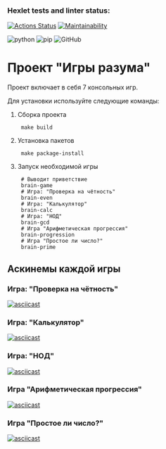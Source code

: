 ### Hexlet tests and linter status:
[![Actions Status](https://github.com/IzvekovWeb/python-project-lvl1/workflows/hexlet-check/badge.svg)](https://github.com/IzvekovWeb/python-project-lvl1/actions)
[![Maintainability](https://api.codeclimate.com/v1/badges/850005fcf2ba21785f45/maintainability)](https://codeclimate.com/github/IzvekovWeb/python-project-lvl1/maintainability)

![python](https://img.shields.io/badge/python-%3E%3D3.8-brightgreen)
![pip](https://img.shields.io/badge/pip-%3E%3D20-blue)
![GitHub](https://img.shields.io/github/license/IzvekovWeb/python-project-lvl1) 

# Проект "Игры разума"

Проект включает в себя 7 консольных игр.

Для установки используйте следующие команды:

1. Cборка проекта

        make build

2. Установка пакетов

        make package-install

3. Запуск необходимой игры

        # Выводит приветствие
        brain-game
        # Игра: "Проверка на чётность" 
        brain-even
        # Игра: "Калькулятор"
        brain-calc
        # Игра: "НОД"
        brain-gcd
        # Игра "Арифметическая прогрессия"
        brain-progression
        # Игра "Простое ли число?"
        brain-prime

## Аскинемы каждой игры

### Игра: "Проверка на чётность"
[![asciicast](https://asciinema.org/a/unV4H4rN129E3rB9rggnjVbge.svg)](https://asciinema.org/a/unV4H4rN129E3rB9rggnjVbge)
### Игра: "Калькулятор"
[![asciicast](https://asciinema.org/a/wKzorZteURYkifdDKimnE08Ir.svg)](https://asciinema.org/a/wKzorZteURYkifdDKimnE08Ir)
### Игра: "НОД"
[![asciicast](https://asciinema.org/a/oU7OluLsZYTZlmJbvh8JssTOX.svg)](https://asciinema.org/a/oU7OluLsZYTZlmJbvh8JssTOX)
### Игра "Арифметическая прогрессия"
[![asciicast](https://asciinema.org/a/W5OKjDezUvQ33JJCCypoVKyzc.svg)](https://asciinema.org/a/W5OKjDezUvQ33JJCCypoVKyzc)
### Игра "Простое ли число?"
[![asciicast](https://asciinema.org/a/pyudhuKj5PJ2Bsky0Xas44pV8.svg)](https://asciinema.org/a/pyudhuKj5PJ2Bsky0Xas44pV8)
